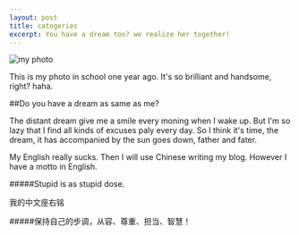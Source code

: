 ```yaml
---
layout: post
title: catogeries
excerpt: You have a dream too? we realize her together!
---
```

![my photo]({{site.url}}/assets/small.jpg)

This is my photo in school one year ago. It's so brilliant and handsome, right? haha.

##Do you have a dream as same as me?

The distant dream give me a smile every moning when I wake up. But I'm so lazy that I find all kinds of excuses paly every day. So I think it's time, the dream, it has accompanied by the sun goes down, father and fater.

My English really sucks. Then I will use Chinese writing my blog. However I have a motto in English.

#####Stupid is as stupid dose.

我的中文座右铭

#####保持自己的步调，从容、尊重、担当、智慧！

